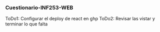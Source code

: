 ### Cuestionario-INF253-WEB

ToDo1: Configurar el deploy de react en ghp
ToDo2: Revisar las vistar y terminar lo que falta
